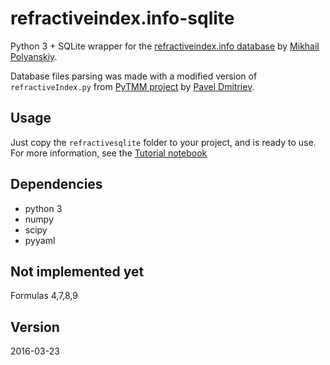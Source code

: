 # refractiveindex.info-sqlite
Python 3 + SQLite wrapper for the [refractiveindex.info database](http://refractiveindex.info/) by [Mikhail Polyanskiy](https://github.com/polyanskiy).

Database files parsing was made with a modified version of `refractiveIndex.py` from [PyTMM project](https://github.com/kitchenknif/PyTMM) by [Pavel Dmitriev](https://github.com/kitchenknif).

## Usage
Just copy the `refractivesqlite` folder to your project, and is ready to use. For more information, see the [Tutorial notebook](Tutorial.ipynb)

## Dependencies
- python 3
- numpy
- scipy
- pyyaml

## Not implemented yet
Formulas 4,7,8,9

## Version
2016-03-23
